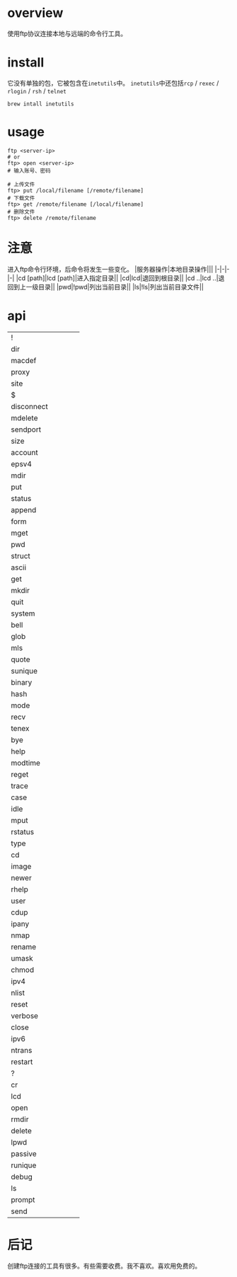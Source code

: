 # overview
使用ftp协议连接本地与远端的命令行工具。

# install
它没有单独的包，它被包含在`inetutils`中。  `inetutils`中还包括`rcp` / `rexec` / `rlogin` / `rsh` / `telnet`  
```shell
brew intall inetutils
```

# usage
```shell
ftp <server-ip>
# or
ftp> open <server-ip>
# 输入账号、密码

# 上传文件
ftp> put /local/filename [/remote/filename]
# 下载文件
ftp> get /remote/filename [/local/filename]
# 删除文件
ftp> delete /remote/filename
```

# 注意
进入ftp命令行环境，后命令将发生一些变化。
|服务器操作|本地目录操作|||
|-|-|-|-|
|cd [path]|lcd [path]|进入指定目录||
|cd|lcd|退回到根目录||
|cd ..|lcd ..|退回到上一级目录||
|pwd|!pwd|列出当前目录||
|ls|!ls|列出当前目录文件||

# api
||||||
|-|-|-|-|-|
|!|||||
|dir|||||
|macdef|||||
|proxy|||||
|site|||||
|$|||||
|disconnect|||||
|mdelete|||||
|sendport|||||
|size|||||
|account|||||
|epsv4|||||
|mdir|||||
|put|||||
|status|||||
|append|||||
|form|||||
|mget|||||
|pwd|||||
|struct|||||
|ascii|||||
|get|||||
|mkdir|||||
|quit|||||
|system|||||
|bell|||||
|glob|||||
|mls|||||
|quote|||||
|sunique|||||
|binary|||||
|hash|||||
|mode|||||
|recv|||||
|tenex|||||
|bye|||||
|help|||||
|modtime|||||
|reget|||||
|trace|||||
|case|||||
|idle|||||
|mput|||||
|rstatus|||||
|type|||||
|cd|||||
|image|||||
|newer|||||
|rhelp|||||
|user|||||
|cdup|||||
|ipany|||||
|nmap|||||
|rename|||||
|umask|||||
|chmod|||||
|ipv4|||||
|nlist|||||
|reset|||||
|verbose|||||
|close|||||
|ipv6|||||
|ntrans|||||
|restart|||||
|?|||||
|cr|||||
|lcd|||||
|open|||||
|rmdir|||||
|delete|||||
|lpwd|||||
|passive|||||
|runique|||||
|debug|||||
|ls|||||
|prompt|||||
|send|||||

# 后记
创建ftp连接的工具有很多。有些需要收费。我不喜欢。喜欢用免费的。
